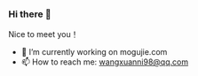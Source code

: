 ### Hi there 👋

Nice to meet you！ 
- 🔭 I’m currently working on mogujie.com
- 📫 How to reach me: wangxuanni98@qq.com

